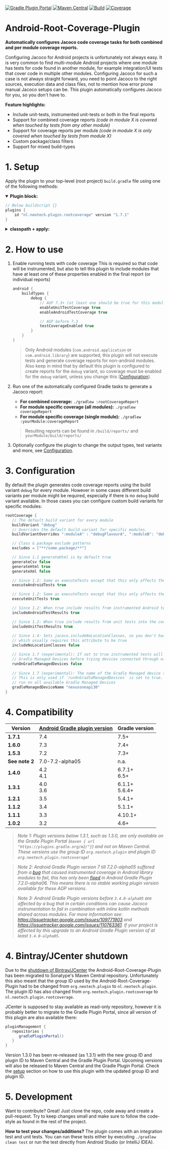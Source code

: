 [![Gradle Plugin Portal](https://img.shields.io/maven-metadata/v/https/plugins.gradle.org/m2/nl.neotech.plugin/android-root-coverage-plugin/maven-metadata.xml.svg?label=Gradle%20Plugin%20Portal)](https://plugins.gradle.org/plugin/nl.neotech.plugin.rootcoverage)
[![Maven Central](https://img.shields.io/maven-central/v/nl.neotech.plugin/android-root-coverage-plugin?label=Maven%20Central)](https://search.maven.org/artifact/nl.neotech.plugin/android-root-coverage-plugin)
[![Build](https://github.com/NeoTech-Software/Android-Root-Coverage-Plugin/actions/workflows/build.yml/badge.svg?branch=master)](https://github.com/NeoTech-Software/Android-Root-Coverage-Plugin/actions/workflows/build.yml)
[![Coverage](https://img.shields.io/codecov/c/gh/NeoTech-Software/Android-Root-Coverage-Plugin/branch/master?token=4I3MXF2WLX)](https://app.codecov.io/gh/NeoTech-Software/Android-Root-Coverage-Plugin/branch/master)

# Android-Root-Coverage-Plugin
**Automatically configures Jacoco code coverage tasks for both combined and per module coverage reports.**

Configuring Jacoco for Android projects is unfortunately not always easy. It is very common to find multi-module Android
projects where one module has tests for code found in another module, for example integration/UI tests that cover code
in multiple other modules. Configuring Jacoco for such a case is not always straight forward, you need to point Jacoco
to the right sources, execution data and class files, not to mention how error prone manual Jacoco setups can be. This
plugin automatically configures Jacoco for you, so you don't have to.

**Feature highlights:**
- Include unit-tests, instrumented unit-tests or both in the final reports
- Support for combined coverage reports *(code in module X is covered when touched by tests from any other module)*
- Support for coverage reports per module *(code in module X is only covered when touched by tests from module X)*
- Custom package/class filters
- Support for mixed build-types

# 1. Setup
Apply the plugin to your top-level (root project) `build.gradle` file using one of the
following methods:

<details open>
  <summary><strong>Plugin block:</strong></summary>

  ```groovy
  // Below buildscript {}
  plugins {
      id "nl.neotech.plugin.rootcoverage" version "1.7.1"
  }
  ```
</details>

<details>
  <summary><strong>classpath + apply:</strong></summary>

   ```groovy
   apply plugin: 'nl.neotech.plugin.rootcoverage'
   
   buildscript {
      dependencies {
         classpath 'nl.neotech.plugin:android-root-coverage-plugin:1.7.1'
      }
   }
   ```
</details>


# 2. How to use

1. Enable running tests with code coverage
   This is required so that code will be instrumented, but also to tell this plugin to include
   modules that have at least one of these properties enabled in the final report (or individual
   reports)

   ```groovy
   android {
       buildTypes {
           debug {
               // AGP 7.3+ (at least one should be true for this module to be included in the reporting)
               enableUnitTestCoverage true
               enableAndroidTestCoverage true
   
               // AGP before 7.3
               testCoverageEnabled true
           }
       }
   }
   ```

   > Only Android modules (`com.android.application` or `com.android.library`) are supported, this plugin will not execute
   tests and generate coverage reports for non-android modules. Also keep in mind that by default
   this plugin is configured to create reports for the `debug` variant, so coverage must be
   enabled for the `debug` variant, unless you change this ([Configuration](#3-configuration)).

2. Run one of the automatically configured Gradle tasks to generate a Jacoco report:
   - **For combined coverage:** `./gradlew :rootCoverageReport`
   - **For module specific coverage (all modules):** `./gradlew coverageReport`
   - **For module specific coverage (single module):** `./gradlew :yourModule:coverageReport`

   > Resulting reports can be found in `/build/reports/` and `yourModule/build/reports/`

3. Optionally configure the plugin to change the output types, test variants and more, see
   [Configuration](#3-configuration).


# 3. Configuration
By default the plugin generates code coverage reports using the build variant `debug` for every
module. However in some cases different build variants per module might be required, especially if
there is no `debug` build variant available. In those cases you can configure custom build variants
for specific modules:

```groovy
rootCoverage {
   // The default build variant for every module
   buildVariant "debug"
   // Overrides the default build variant for specific modules.
   buildVariantOverrides ":moduleA" : "debugFlavourA", ":moduleB": "debugFlavourA"

   // Class & package exclude patterns
   excludes = ["**/some.package/**"]

   // Since 1.1 generateHtml is by default true
   generateCsv false
   generateHtml true
   generateXml false

   // Since 1.2: Same as executeTests except that this only affects the instrumented Android tests
   executeAndroidTests true

   // Since 1.2: Same as executeTests except that this only affects the unit tests
   executeUnitTests true

   // Since 1.2: When true include results from instrumented Android tests into the coverage report
   includeAndroidTestResults true

   // Since 1.2: When true include results from unit tests into the coverage report
   includeUnitTestResults true
   
   // Since 1.4: Sets jacoco.includeNoLocationClasses, so you don't have to. Helpful when using Robolectric
   // which usually requires this attribute to be true
   includeNoLocationClasses false

   // Since 1.7 (experimental): If set to true instrumented tests will be attempt to run on
   // Gradle Managed Devices before trying devices connected through other means (ADB).
   runOnGradleManagedDevices false
   
   // Since 1.7 (experimental): The name of the Gradle Managed device to run instrumented tests on.
   // This is only used if `runOnGradleManagedDevices` is set to true. If not given tests will be
   // run on all available Gradle Managed Devices
   gradleManagedDeviceName "nexusoneapi30"
}
```


# 4. Compatibility
| Version        | [Android Gradle plugin version](https://developer.android.com/studio/releases/gradle-plugin#updating-gradle) | Gradle version    |
|----------------|--------------------------------------------------------------------------------------------------------------|-------------------|
| **1.7.1**      | 7.4                                                                                                          | 7.5+              |
| **1.6.0**      | 7.3                                                                                                          | 7.4+              |
| **1.5.3**      | 7.2                                                                                                          | 7.3+              |
| **See note 2** | 7.0-7.2-alpha05                                                                                              | n.a.              |
| **1.4.0**      | 4.2<br/>4.1                                                                                                  | 6.7.1+<br/>6.5+   |
| **1.3.1**      | 4.0<br/>3.6                                                                                                  | 6.1.1+<br/>5.6.4+ |
| **1.2.1**      | 3.5                                                                                                          | 5.4.1+            |
| **1.1.2**      | 3.4                                                                                                          | 5.1.1+            |
| **1.1.1**      | 3.3                                                                                                          | 4.10.1+           |
| **1.0.2**      | 3.2                                                                                                          | 4.6+              |

> *Note 1: Plugin versions below 1.3.1, such as 1.3.0, are only available on the Gradle Plugin Portal
(`maven { url "https://plugins.gradle.org/m2/"}`) and not on Maven Central. These versions use the
group ID `org.neotech.plugin` and plugin ID `org.neotech.plugin.rootcoverage`!*

> *Note 2: Android Gradle Plugin version 7 till 7.2.0-alpha05 suffered from a
[bug](https://issuetracker.google.com/issues/195860510) that caused instrumented coverage in Android library modules to fail, this has only been
[fixed](https://github.com/NeoTech-Software/Android-Root-Coverage-Plugin/issues/36#issuecomment-977241070)
in Android Gradle Plugin 7.2.0-alpha06. This means there is no stable working plugin version available for these AGP versions.*

> *Note 3: Android Gradle Plugin versions before `3.4.0-alpha05` are affected by a bug that in certain conditions can 
cause Jacoco instrumentation to fail in combination with inline kotlin methods shared across modules. For more information
see: <https://issuetracker.google.com/issues/109771903> and <https://issuetracker.google.com/issues/110763361>.
If your project is affected by this upgrade to an Android Gradle Plugin version of at least `3.4.0-alpha05`.*


# 4. Bintray/JCenter shutdown
Due to the [shutdown of Bintray/JCenter](https://jfrog.com/blog/into-the-sunset-bintray-jcenter-gocenter-and-chartcenter/)
the Android-Root-Coverage-Plugin has been migrated to Sonatype's Maven Central repository. Unfortunately this also
meant that the group ID used by the Android-Root-Coverage-Plugin had to be changed from `org.neotech.plugin` to
`nl.neotech.plugin`. The plugin ID has also changed from `org.neotech.plugin.rootcoverage` to `nl.neotech.plugin.rootcoverage`.

 JCenter is supposed to stay available as read-only repository, however it is probably better to migrate to
 the Gradle Plugin Portal, since all version of this plugin are also available there:
```groovy
pluginManagement {
   repositories {
      gradlePluginPortal()
   }
}
```
Version 1.3.0 has been re-released (as 1.3.1) with the new group ID and plugin ID to Maven Central and the
Gradle Plugin Portal. Upcoming versions will also be released to Maven Central and the Gradle Plugin Portal.
Check the [setup](#1-setup) section on how to use this plugin with the updated group ID and plugin ID.


# 5. Development
Want to contribute? Great! Just clone the repo, code away and create a pull-request. Try to keep changes small and make
sure to follow the code-style as found in the rest of the project.

**How to test your changes/additions?**
The plugin comes with an integration test and unit tests. You can run these tests either by executing
`./gradlew clean test` or run the test directly from Android Studio (or IntelliJ IDEA).
